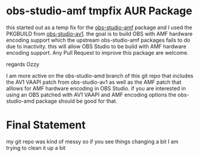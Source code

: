 # obs-studio-amf tmpfix AUR Package
this started out as a temp fix for the [obs-studio-amf](https://aur.archlinux.org/packages/obs-studio-amf) package
and I used the PKGBUILD from [obs-studio-av1](https://aur.archlinux.org/packages/obs-studio-av1). the goal is to build OBS with AMF hardware encoding support which the upstream obs-studio-amf packages fails to do due to inactivity. this will allow OBS Studio to be build with AMF hardware encoding support. Any Pull Request to improve this package are welcome.

regards Ozzy

I am more active on the obs-studio-amd branch of this git repo that includes the AV1 VAAPI patch from obs-studio-av1 as well as the AMF patch that alllows for AMF hardware encoding in OBS Studio. if you are interested in using an OBS patched with AV1 VAAPI and AMF encoding options the obs-studio-amd package should be good for that.

# Final Statement
my git repo was kind of messy so if you see things changing a bit I am trying to clean it up a bit
